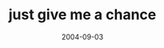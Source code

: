 ---
layout: base.njk
title : 'just give me a chance' 
view_title : 'just give me a chance' 
year : '2004' 
date : '2004-09-03' 
img_file : '/drawing/justgivemeachance.png' 
html_file : 'justgivemeachance' 
next_html : 'neverlisten.html' 
year_order : '187' 
permalink : "title/{{html_file}}.html"
---